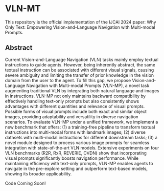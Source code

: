 # VLN-MT
This repository is the official implementation of the IJCAI 2024 paper: Why Only Text: Empowering Vision-and-Language Navigation with Multi-modal Prompts.
## Abstract
Current Vision-and-Language Navigation (VLN) tasks mainly employ textual instructions to guide agents. However, being inherently abstract, the same textual instruction can be associated with different visual signals, causing severe ambiguity and limiting the transfer of prior knowledge in the vision domain from the user to the agent. To fill this gap, we propose Vision-and-Language Navigation with Multi-modal Prompts (VLN-MP), a novel task augmenting traditional VLN by integrating both natural language and images in instructions. VLN-MP not only maintains backward compatibility by effectively handling text-only prompts but also consistently shows advantages with different quantities and relevance of visual prompts. Possible forms of visual prompts include both exact and similar object images, providing adaptability and versatility in diverse navigation scenarios. To evaluate VLN-MP under a unified framework, we implement a new benchmark that offers: (1) a training-free pipeline to transform textual instructions into multi-modal forms with landmark images; (2) diverse datasets with multi-modal instructions for different downstream tasks; (3) a novel module designed to process various image prompts for seamless integration with state-of-the-art VLN models. Extensive experiments on four VLN benchmarks (R2R, RxR, REVERIE, CVDN) show that incorporating visual prompts significantly boosts navigation performance. While maintaining efficiency with text-only prompts, VLN-MP enables agents to navigate in the pre-explore setting and outperform text-based models, showing its broader applicability.

Code Coming Soon!
